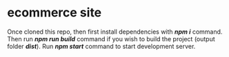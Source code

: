 # ecommerce site
Once cloned this repo, then first install dependencies with ***npm i*** command.
Then run ***npm run build*** command if you wish to build the project (output folder ***dist***).
Run ***npm start*** command to start development server.
